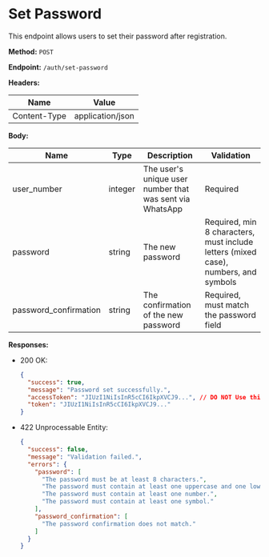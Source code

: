 # Set Password

This endpoint allows users to set their password after registration.

**Method:** `POST`

**Endpoint:** `/auth/set-password`

**Headers:**

| Name         | Value            |
|--------------|------------------|
| Content-Type | application/json |

**Body:**

| Name                  | Type   | Description                   | Validation                                             |
|-----------------------|--------|-------------------------------|--------------------------------------------------------|
| user_number           | integer | The user's unique user number that was sent via WhatsApp | Required                                              |
| password              | string | The new password              | Required, min 8 characters, must include letters (mixed case), numbers, and symbols |
| password_confirmation | string | The confirmation of the new password | Required, must match the password field         |

**Responses:**

- 200 OK:
  ```json
  {
    "success": true,
    "message": "Password set successfully.",
    "accessToken": "JIUzI1NiIsInR5cCI6IkpXVCJ9...", // DO NOT Use this key - to be Deprecated in favor of token for consistency
    "token": "JIUzI1NiIsInR5cCI6IkpXVCJ9..."
  }
  ```

- 422 Unprocessable Entity:
  ```json
  {
    "success": false,
    "message": "Validation failed.",
    "errors": {
      "password": [
        "The password must be at least 8 characters.",
        "The password must contain at least one uppercase and one lowercase letter.",
        "The password must contain at least one number.",
        "The password must contain at least one symbol."
      ],
      "password_confirmation": [
        "The password confirmation does not match."
      ]
    }
  }
  ```
